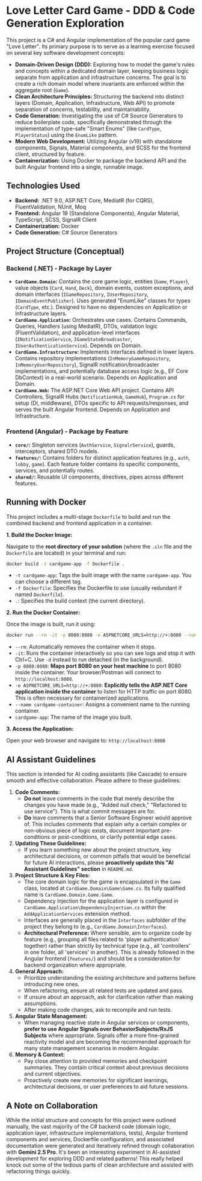 # Love Letter Card Game - DDD & Code Generation Exploration

This project is a C# and Angular implementation of the popular card game "Love Letter". Its primary purpose is to serve as a learning exercise focused on several key software development concepts:

* **Domain-Driven Design (DDD):** Exploring how to model the game's rules and concepts within a dedicated domain layer, keeping business logic separate from application and infrastructure concerns. The goal is to create a rich domain model where invariants are enforced within the aggregate root (`Game`).
* **Clean Architecture Principles:** Structuring the backend into distinct layers (Domain, Application, Infrastructure, Web API) to promote separation of concerns, testability, and maintainability.
* **Code Generation:** Investigating the use of C# Source Generators to reduce boilerplate code, specifically demonstrated through the implementation of type-safe "Smart Enums" (like `CardType`, `PlayerStatus`) using the `EnumLike` pattern.
* **Modern Web Development:** Utilizing Angular (v19) with standalone components, Signals, Material components, and SCSS for the frontend client, structured by feature.
* **Containerization:** Using Docker to package the backend API and the built Angular frontend into a single, runnable image.

## Technologies Used

* **Backend:** .NET 9.0, ASP.NET Core, MediatR (for CQRS), FluentValidation, NUnit, Moq
* **Frontend:** Angular 19 (Standalone Components), Angular Material, TypeScript, SCSS, SignalR Client
* **Containerization:** Docker
* **Code Generation:** C# Source Generators

## Project Structure (Conceptual)

### Backend (.NET) - Package by Layer

* **`CardGame.Domain`:** Contains the core game logic, entities (`Game`, `Player`), value objects (`Card`, `Hand`, `Deck`), domain events, custom exceptions, and domain interfaces (`IGameRepository`, `IUserRepository`, `IDomainEventPublisher`). Uses generated "EnumLike" classes for types (`CardType`, etc.). Designed to have no dependencies on Application or Infrastructure layers.
* **`CardGame.Application`:** Orchestrates use cases. Contains Commands, Queries, Handlers (using MediatR), DTOs, validation logic (FluentValidation), and application-level interfaces (`INotificationService`, `IGameStateBroadcaster`, `IUserAuthenticationService`). Depends on Domain.
* **`CardGame.Infrastructure`:** Implements interfaces defined in lower layers. Contains repository implementations (`InMemoryGameRepository`, `InMemoryUserRepository`), SignalR notification/broadcaster implementations, and potentially database access logic (e.g., EF Core DbContext) in a real-world scenario. Depends on Application and Domain.
* **`CardGame.Web`:** The ASP.NET Core Web API project. Contains API Controllers, SignalR Hubs (`NotificationHub`, `GameHub`), `Program.cs` for setup (DI, middleware), DTOs specific to API requests/responses, and serves the built Angular frontend. Depends on Application and Infrastructure.

### Frontend (Angular) - Package by Feature

* **`core/`:** Singleton services (`AuthService`, `SignalrService`), guards, interceptors, shared DTO models.
* **`features/`:** Contains folders for distinct application features (e.g., `auth`, `lobby`, `game`). Each feature folder contains its specific components, services, and potentially routes.
* **`shared/`:** Reusable UI components, directives, pipes across different features.

## Running with Docker

This project includes a multi-stage `Dockerfile` to build and run the combined backend and frontend application in a container.

**1. Build the Docker Image:**

Navigate to the **root directory of your solution** (where the `.sln` file and the `Dockerfile` are located) in your terminal and run:

```bash
docker build -t cardgame-app -f Dockerfile .
```

* `-t cardgame-app`: Tags the built image with the name `cardgame-app`. You can choose a different tag.
* `-f Dockerfile`: Specifies the Dockerfile to use (usually redundant if named `Dockerfile`).
* `.`: Specifies the build context (the current directory).

**2. Run the Docker Container:**

Once the image is built, run it using:

```bash
docker run --rm -it -p 8080:8080 -e ASPNETCORE_URLS=http://+:8080 --name cardgame-container cardgame-app
```

* `--rm`: Automatically removes the container when it stops.
* `-it`: Runs the container interactively so you can see logs and stop it with Ctrl+C. Use `-d` instead to run detached (in the background).
* `-p 8080:8080`: **Maps port 8080 on your host machine** to port 8080 inside the container. Your browser/Postman will connect to `http://localhost:8080`.
* `-e ASPNETCORE_URLS=http://+:8080`: **Explicitly tells the ASP.NET Core application inside the container** to listen for HTTP traffic on port 8080. This is often necessary for containerized applications.
* `--name cardgame-container`: Assigns a convenient name to the running container.
* `cardgame-app`: The name of the image you built.

**3. Access the Application:**

Open your web browser and navigate to: `http://localhost:8080`

## AI Assistant Guidelines

This section is intended for AI coding assistants (like Cascade) to ensure smooth and effective collaboration. Please adhere to these guidelines:

1.  **Code Comments:**
    *   **Do not** leave comments in the code that merely describe the changes you have made (e.g., "Added null check," "Refactored to use service"). This is what commit messages are for.
    *   **Do** leave comments that a Senior Software Engineer would approve of. This includes comments that explain *why* a certain complex or non-obvious piece of logic exists, document important pre-conditions or post-conditions, or clarify potential edge cases.
2.  **Updating These Guidelines:**
    *   If you learn something new about the project structure, key architectural decisions, or common pitfalls that would be beneficial for future AI interactions, please **proactively update this "AI Assistant Guidelines" section** in `README.md`.
3.  **Project Structure & Key Files:**
    *   The core domain logic for the game is encapsulated in the `Game` class, located at `CardGame.Domain\Game\Game.cs`. Its fully qualified name is `CardGame.Domain.Game.Game`.
    *   Dependency Injection for the application layer is configured in `CardGame.Application\DependencyInjection.cs` within the `AddApplicationServices` extension method.
    *   Interfaces are generally placed in the `Interfaces` subfolder of the project they belong to (e.g., `CardGame.Domain\Interfaces`).
    *   **Architectural Preference:** Where sensible, aim to organize code by feature (e.g., grouping all files related to 'player authentication' together) rather than strictly by technical type (e.g., all 'controllers' in one folder, all 'services' in another). This is already followed in the Angular frontend (`features/`) and should be a consideration for backend organization where appropriate.
4.  **General Approach:**
    *   Prioritize understanding the existing architecture and patterns before introducing new ones.
    *   When refactoring, ensure all related tests are updated and pass.
    *   If unsure about an approach, ask for clarification rather than making assumptions.
    * After making code changes, ask to recompile and run tests.
5.  **Angular State Management:**
    *   When managing reactive state in Angular services or components, **prefer to use Angular Signals over BehaviorSubjects/RxJS Subjects** where appropriate. Signals offer a more fine-grained reactivity model and are becoming the recommended approach for many state management scenarios in modern Angular.
6.  **Memory & Context:**
    *   Pay close attention to provided memories and checkpoint summaries. They contain critical context about previous decisions and current objectives.
    *   Proactively create new memories for significant learnings, architectural decisions, or user preferences to aid future sessions.

## A Note on Collaboration

While the initial structure and concepts for this project were outlined manually, the vast majority of the C# backend code (domain logic, application layer, infrastructure implementations, tests), Angular frontend components and services, Dockerfile configuration, and associated documentation were generated and iteratively refined through collaboration with **Gemini 2.5 Pro**. It's been an interesting experiment in AI-assisted development for exploring DDD and related patterns! This really helped knock out some of the tedious parts of clean architecture and assisted with refactoring things quickly.
